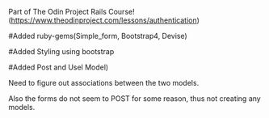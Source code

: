 

Part of The Odin Project Rails Course!(https://www.theodinproject.com/lessons/authentication)

#Added ruby-gems(Simple_form, Bootstrap4, Devise)

#Added Styling using bootstrap

#Added Post and Usel Model)

Need to figure out associations between the two models.

Also the forms do not seem to POST for some reason, thus not creating any models.
